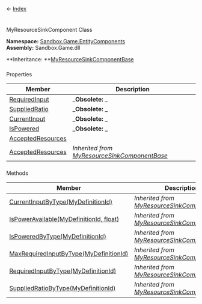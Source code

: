 ← [Index](Api-Index)

# 
MyResourceSinkComponent Class

**Namespace:** [Sandbox.Game.EntityComponents](Sandbox.Game.EntityComponents)  
**Assembly:** Sandbox.Game.dll

**Inheritance: **[MyResourceSinkComponentBase](VRage.Game.Components.MyResourceSinkComponentBase)

### 
Properties

|Member|Description|
|---|---|
|[RequiredInput](Sandbox.Game.EntityComponents.MyResourceSinkComponent.RequiredInput)|_**Obsolete:** _|
|[SuppliedRatio](Sandbox.Game.EntityComponents.MyResourceSinkComponent.SuppliedRatio)|_**Obsolete:** _|
|[CurrentInput](Sandbox.Game.EntityComponents.MyResourceSinkComponent.CurrentInput)|_**Obsolete:** _|
|[IsPowered](Sandbox.Game.EntityComponents.MyResourceSinkComponent.IsPowered)|_**Obsolete:** _|
|[AcceptedResources](Sandbox.Game.EntityComponents.MyResourceSinkComponent.AcceptedResources)||
|[AcceptedResources](VRage.Game.Components.MyResourceSinkComponentBase.AcceptedResources)|_Inherited from [MyResourceSinkComponentBase](VRage.Game.Components.MyResourceSinkComponentBase)_|

### 
Methods

|Member|Description|
|---|---|
|[CurrentInputByType(MyDefinitionId)](VRage.Game.Components.MyResourceSinkComponentBase.CurrentInputByType)|_Inherited from [MyResourceSinkComponentBase](VRage.Game.Components.MyResourceSinkComponentBase)_|
|[IsPowerAvailable(MyDefinitionId, float)](VRage.Game.Components.MyResourceSinkComponentBase.IsPowerAvailable)|_Inherited from [MyResourceSinkComponentBase](VRage.Game.Components.MyResourceSinkComponentBase)_|
|[IsPoweredByType(MyDefinitionId)](VRage.Game.Components.MyResourceSinkComponentBase.IsPoweredByType)|_Inherited from [MyResourceSinkComponentBase](VRage.Game.Components.MyResourceSinkComponentBase)_|
|[MaxRequiredInputByType(MyDefinitionId)](VRage.Game.Components.MyResourceSinkComponentBase.MaxRequiredInputByType)|_Inherited from [MyResourceSinkComponentBase](VRage.Game.Components.MyResourceSinkComponentBase)_|
|[RequiredInputByType(MyDefinitionId)](VRage.Game.Components.MyResourceSinkComponentBase.RequiredInputByType)|_Inherited from [MyResourceSinkComponentBase](VRage.Game.Components.MyResourceSinkComponentBase)_|
|[SuppliedRatioByType(MyDefinitionId)](VRage.Game.Components.MyResourceSinkComponentBase.SuppliedRatioByType)|_Inherited from [MyResourceSinkComponentBase](VRage.Game.Components.MyResourceSinkComponentBase)_|

